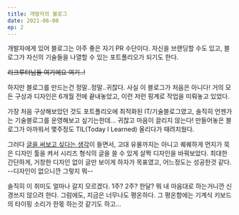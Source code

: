 ```yaml
---
title: 개발자의 블로그
date: 2021-06-08
ep: 2
---
```


개발자에게 있어 블로그는 아주 좋은 자기 PR 수단이다. 자신을 브랜딩할 수도 있고, 블로그가 자신의 기술들을 나열할 수 있는 포트폴리오가 되기도 한다.

~~리크루터님들 여기에요 여기..!~~

하지만 블로그를 만드는건 정말..정말..귀찮다. 사실 이 블로그가 처음은 아니다! 거의 모든 구상과 디자인은 6개월 전에 끝내놓았고, 이런 저런 핑계로 작업을 미뤄놓고 있었다. 

가장 처음 구상해보았던 것도 포트폴리오에 최적화된 IT/기술블로그였고, 솔직히 언젠가는 기술블로그를 운영해보고 싶기는한데... 귀찮고 마음이 끌리지 않는다! 만들어놓은 블로그가 아까워서 몇주정도 TIL(Today I Learned) 올리다가 때려치웠다.

그러다 [글을 써보고 싶다는 생각](https://froggagul.github.io/posts/%EA%B8%80%EC%93%B0%EB%8A%94%20%EC%82%AC%EB%9E%8C%EC%9C%BC%EB%A1%9C%20%EC%84%B1%EC%9E%A5%ED%95%98%EA%B8%B0/1/)이 들면서, 고대 유물까지는 아니고 퀘퀘하게 먼지가 묵은 디자인 툴을 켜서 시리즈 형식의 글을 쓸 수 있게 살짝 디자인을 바꿔보았다. 최대한 간단하게, 거창한 디자인 없이 글만 보이게 하자가 목표였고, 어느정도는 성공한것 같다. --디자인이 없으니깐 그렇지 뭐--

솔직히 이 취미도 얼마나 갈지 모르겠다. 1주? 2주? 한달? 뭐 내 마음대로 하는거니깐 신경쓰지 않으려 한다. 그럼에도, 지금은 너무나도 평온하다. 그 평온함에는 기계식 키보드의 타이핑 소리가 한몫 하는것 같기도 하고...


